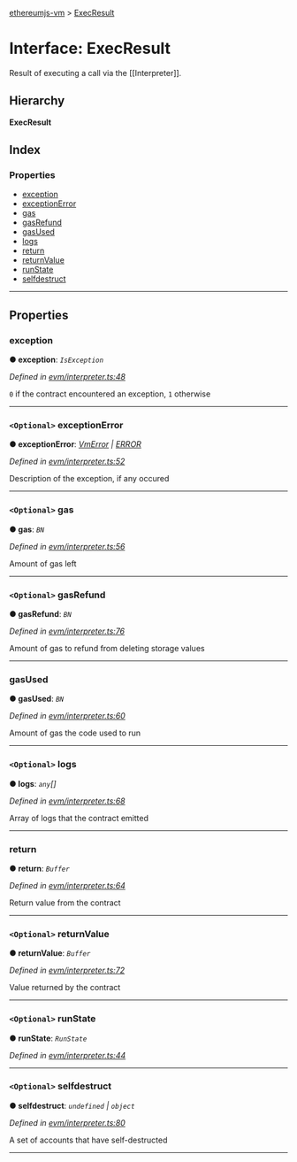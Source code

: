 [ethereumjs-vm](../README.md) > [ExecResult](../interfaces/execresult.md)

# Interface: ExecResult

Result of executing a call via the \[\[Interpreter\]\].

## Hierarchy

**ExecResult**

## Index

### Properties

* [exception](execresult.md#exception)
* [exceptionError](execresult.md#exceptionerror)
* [gas](execresult.md#gas)
* [gasRefund](execresult.md#gasrefund)
* [gasUsed](execresult.md#gasused)
* [logs](execresult.md#logs)
* [return](execresult.md#return)
* [returnValue](execresult.md#returnvalue)
* [runState](execresult.md#runstate)
* [selfdestruct](execresult.md#selfdestruct)

---

## Properties

<a id="exception"></a>

###  exception

**● exception**: *`IsException`*

*Defined in [evm/interpreter.ts:48](https://github.com/ethereumjs/ethereumjs-vm/blob/de4d574/lib/evm/interpreter.ts#L48)*

`0` if the contract encountered an exception, `1` otherwise

___
<a id="exceptionerror"></a>

### `<Optional>` exceptionError

**● exceptionError**: *[VmError](../classes/vmerror.md) \| [ERROR](../enums/error.md)*

*Defined in [evm/interpreter.ts:52](https://github.com/ethereumjs/ethereumjs-vm/blob/de4d574/lib/evm/interpreter.ts#L52)*

Description of the exception, if any occured

___
<a id="gas"></a>

### `<Optional>` gas

**● gas**: *`BN`*

*Defined in [evm/interpreter.ts:56](https://github.com/ethereumjs/ethereumjs-vm/blob/de4d574/lib/evm/interpreter.ts#L56)*

Amount of gas left

___
<a id="gasrefund"></a>

### `<Optional>` gasRefund

**● gasRefund**: *`BN`*

*Defined in [evm/interpreter.ts:76](https://github.com/ethereumjs/ethereumjs-vm/blob/de4d574/lib/evm/interpreter.ts#L76)*

Amount of gas to refund from deleting storage values

___
<a id="gasused"></a>

###  gasUsed

**● gasUsed**: *`BN`*

*Defined in [evm/interpreter.ts:60](https://github.com/ethereumjs/ethereumjs-vm/blob/de4d574/lib/evm/interpreter.ts#L60)*

Amount of gas the code used to run

___
<a id="logs"></a>

### `<Optional>` logs

**● logs**: *`any`[]*

*Defined in [evm/interpreter.ts:68](https://github.com/ethereumjs/ethereumjs-vm/blob/de4d574/lib/evm/interpreter.ts#L68)*

Array of logs that the contract emitted

___
<a id="return"></a>

###  return

**● return**: *`Buffer`*

*Defined in [evm/interpreter.ts:64](https://github.com/ethereumjs/ethereumjs-vm/blob/de4d574/lib/evm/interpreter.ts#L64)*

Return value from the contract

___
<a id="returnvalue"></a>

### `<Optional>` returnValue

**● returnValue**: *`Buffer`*

*Defined in [evm/interpreter.ts:72](https://github.com/ethereumjs/ethereumjs-vm/blob/de4d574/lib/evm/interpreter.ts#L72)*

Value returned by the contract

___
<a id="runstate"></a>

### `<Optional>` runState

**● runState**: *`RunState`*

*Defined in [evm/interpreter.ts:44](https://github.com/ethereumjs/ethereumjs-vm/blob/de4d574/lib/evm/interpreter.ts#L44)*

___
<a id="selfdestruct"></a>

### `<Optional>` selfdestruct

**● selfdestruct**: *`undefined` \| `object`*

*Defined in [evm/interpreter.ts:80](https://github.com/ethereumjs/ethereumjs-vm/blob/de4d574/lib/evm/interpreter.ts#L80)*

A set of accounts that have self-destructed

___

